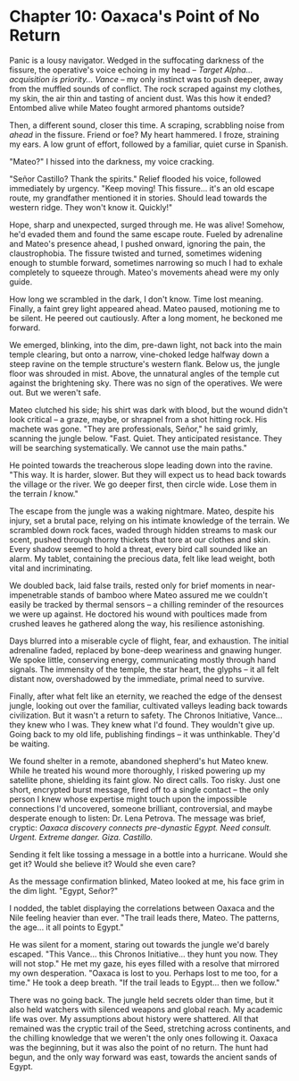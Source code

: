# Chapter 10: Oaxaca's Point of No Return

Panic is a lousy navigator. Wedged in the suffocating darkness of the fissure, the operative's voice echoing in my head – *Target Alpha... acquisition is priority... Vance* – my only instinct was to push deeper, away from the muffled sounds of conflict. The rock scraped against my clothes, my skin, the air thin and tasting of ancient dust. Was this how it ended? Entombed alive while Mateo fought armored phantoms outside?

Then, a different sound, closer this time. A scraping, scrabbling noise from *ahead* in the fissure. Friend or foe? My heart hammered. I froze, straining my ears. A low grunt of effort, followed by a familiar, quiet curse in Spanish.

"Mateo?" I hissed into the darkness, my voice cracking.

"Señor Castillo? Thank the spirits." Relief flooded his voice, followed immediately by urgency. "Keep moving! This fissure... it's an old escape route, my grandfather mentioned it in stories. Should lead towards the western ridge. They won't know it. Quickly!"

Hope, sharp and unexpected, surged through me. He was alive! Somehow, he'd evaded them and found the same escape route. Fueled by adrenaline and Mateo's presence ahead, I pushed onward, ignoring the pain, the claustrophobia. The fissure twisted and turned, sometimes widening enough to stumble forward, sometimes narrowing so much I had to exhale completely to squeeze through. Mateo's movements ahead were my only guide.

How long we scrambled in the dark, I don't know. Time lost meaning. Finally, a faint grey light appeared ahead. Mateo paused, motioning me to be silent. He peered out cautiously. After a long moment, he beckoned me forward.

We emerged, blinking, into the dim, pre-dawn light, not back into the main temple clearing, but onto a narrow, vine-choked ledge halfway down a steep ravine on the temple structure's western flank. Below us, the jungle floor was shrouded in mist. Above, the unnatural angles of the temple cut against the brightening sky. There was no sign of the operatives. We were out. But we weren't safe.

Mateo clutched his side; his shirt was dark with blood, but the wound didn't look critical – a graze, maybe, or shrapnel from a shot hitting rock. His machete was gone. "They are professionals, Señor," he said grimly, scanning the jungle below. "Fast. Quiet. They anticipated resistance. They will be searching systematically. We cannot use the main paths."

He pointed towards the treacherous slope leading down into the ravine. "This way. It is harder, slower. But they will expect us to head back towards the village or the river. We go deeper first, then circle wide. Lose them in the terrain *I* know."

The escape from the jungle was a waking nightmare. Mateo, despite his injury, set a brutal pace, relying on his intimate knowledge of the terrain. We scrambled down rock faces, waded through hidden streams to mask our scent, pushed through thorny thickets that tore at our clothes and skin. Every shadow seemed to hold a threat, every bird call sounded like an alarm. My tablet, containing the precious data, felt like lead weight, both vital and incriminating.

We doubled back, laid false trails, rested only for brief moments in near-impenetrable stands of bamboo where Mateo assured me we couldn't easily be tracked by thermal sensors – a chilling reminder of the resources we were up against. He doctored his wound with poultices made from crushed leaves he gathered along the way, his resilience astonishing.

Days blurred into a miserable cycle of flight, fear, and exhaustion. The initial adrenaline faded, replaced by bone-deep weariness and gnawing hunger. We spoke little, conserving energy, communicating mostly through hand signals. The immensity of the temple, the star heart, the glyphs – it all felt distant now, overshadowed by the immediate, primal need to survive.

Finally, after what felt like an eternity, we reached the edge of the densest jungle, looking out over the familiar, cultivated valleys leading back towards civilization. But it wasn't a return to safety. The Chronos Initiative, Vance... they knew who I was. They knew what I'd found. They wouldn't give up. Going back to my old life, publishing findings – it was unthinkable. They'd be waiting.

We found shelter in a remote, abandoned shepherd's hut Mateo knew. While he treated his wound more thoroughly, I risked powering up my satellite phone, shielding its faint glow. No direct calls. Too risky. Just one short, encrypted burst message, fired off to a single contact – the only person I knew whose expertise might touch upon the impossible connections I'd uncovered, someone brilliant, controversial, and maybe desperate enough to listen: Dr. Lena Petrova. The message was brief, cryptic: *Oaxaca discovery connects pre-dynastic Egypt. Need consult. Urgent. Extreme danger. Giza. Castillo.*

Sending it felt like tossing a message in a bottle into a hurricane. Would she get it? Would she believe it? Would she even care?

As the message confirmation blinked, Mateo looked at me, his face grim in the dim light. "Egypt, Señor?"

I nodded, the tablet displaying the correlations between Oaxaca and the Nile feeling heavier than ever. "The trail leads there, Mateo. The patterns, the age... it all points to Egypt."

He was silent for a moment, staring out towards the jungle we'd barely escaped. "This Vance... this Chronos Initiative... they hunt you now. They will not stop." He met my gaze, his eyes filled with a resolve that mirrored my own desperation. "Oaxaca is lost to you. Perhaps lost to me too, for a time." He took a deep breath. "If the trail leads to Egypt... then we follow."

There was no going back. The jungle held secrets older than time, but it also held watchers with silenced weapons and global reach. My academic life was over. My assumptions about history were shattered. All that remained was the cryptic trail of the Seed, stretching across continents, and the chilling knowledge that we weren't the only ones following it. Oaxaca was the beginning, but it was also the point of no return. The hunt had begun, and the only way forward was east, towards the ancient sands of Egypt. 